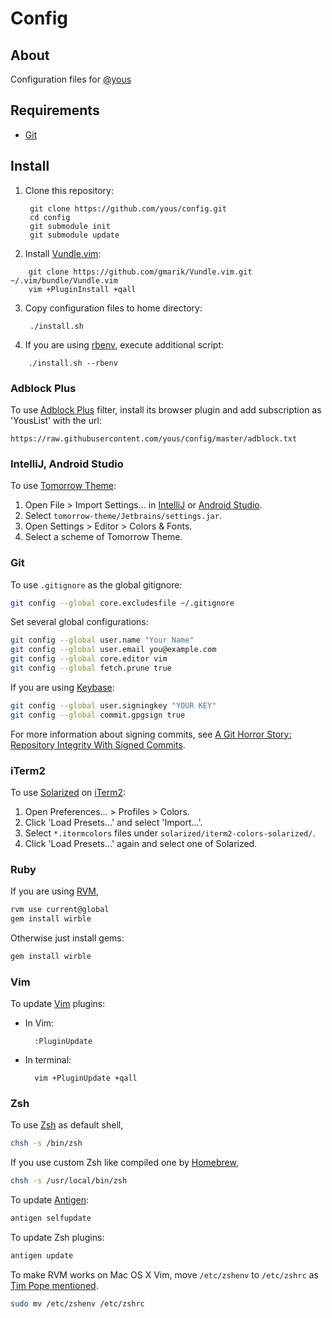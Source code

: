 # Config

## About

Configuration files for [@yous](https://github.com/yous)

## Requirements

- [Git][]

[Git]: http://git-scm.com

## Install

1. Clone this repository:

        git clone https://github.com/yous/config.git
        cd config
        git submodule init
        git submodule update

2. Install [Vundle.vim][]:

[Vundle.vim]: https://github.com/gmarik/Vundle.vim

        git clone https://github.com/gmarik/Vundle.vim.git ~/.vim/bundle/Vundle.vim
        vim +PluginInstall +qall

3. Copy configuration files to home directory:

        ./install.sh

4. If you are using [rbenv][], execute additional script:

[rbenv]: https://github.com/sstephenson/rbenv

        ./install.sh --rbenv

### Adblock Plus

To use [Adblock Plus][] filter, install its browser plugin and add subscription as 'YousList' with the url:

```
https://raw.githubusercontent.com/yous/config/master/adblock.txt
```

[Adblock Plus]: https://adblockplus.org

### IntelliJ, Android Studio

To use [Tomorrow Theme][]:

[Tomorrow Theme]: https://github.com/ChrisKempson/Tomorrow-Theme

1. Open File > Import Settings… in [IntelliJ][] or [Android Studio][].
2. Select `tomorrow-theme/Jetbrains/settings.jar`.
3. Open Settings > Editor > Colors & Fonts.
4. Select a scheme of Tomorrow Theme.

[IntelliJ]: http://www.jetbrains.com/idea/
[Android Studio]: http://developer.android.com/sdk/installing/studio.html

### Git

To use `.gitignore` as the global gitignore:

``` sh
git config --global core.excludesfile ~/.gitignore
```

Set several global configurations:

``` sh
git config --global user.name "Your Name"
git config --global user.email you@example.com
git config --global core.editor vim
git config --global fetch.prune true
```

If you are using [Keybase][]:

[Keybase]: https://keybase.io

``` sh
git config --global user.signingkey "YOUR KEY"
git config --global commit.gpgsign true
```

For more information about signing commits, see [A Git Horror Story: Repository Integrity With Signed Commits](http://mikegerwitz.com/papers/git-horror-story).

### iTerm2

To use [Solarized][] on [iTerm2][]:

[Solarized]: https://github.com/altercation/solarized
[iTerm2]: http://www.iterm2.com

1. Open Preferences… > Profiles > Colors.
2. Click 'Load Presets…' and select 'Import…'.
3. Select `*.itermcolors` files under `solarized/iterm2-colors-solarized/`.
4. Click 'Load Presets…' again and select one of Solarized.

### Ruby

If you are using [RVM][],

[RVM]: http://rvm.io

``` sh
rvm use current@global
gem install wirble
```

Otherwise just install gems:

``` sh
gem install wirble
```

### Vim

To update [Vim][] plugins:

- In Vim:

        :PluginUpdate

[Vim]: http://www.vim.org

- In terminal:

        vim +PluginUpdate +qall

### Zsh

To use [Zsh][] as default shell,

[Zsh]: http://www.zsh.org

``` sh
chsh -s /bin/zsh
```

If you use custom Zsh like compiled one by [Homebrew][],

[Homebrew]: http://brew.sh

``` sh
chsh -s /usr/local/bin/zsh
```

To update [Antigen][]:

[Antigen]: http://antigen.sharats.me

``` sh
antigen selfupdate
```

To update Zsh plugins:

``` sh
antigen update
```

To make RVM works on Mac OS X Vim, move `/etc/zshenv` to `/etc/zshrc` as [Tim Pope mentioned](https://github.com/tpope/vim-rvm#faq).

``` sh
sudo mv /etc/zshenv /etc/zshrc
```
